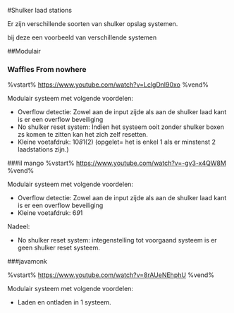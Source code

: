 #Shulker laad stations


Er zijn verschillende soorten van shulker opslag systemen.

bij deze een voorbeeld van verschillende systemen



##Modulair

### Waffles From nowhere
%vstart% https://www.youtube.com/watch?v=LclgDnl90xo %vend%

Modulair systeem met volgende voordelen:
* Overflow detectie: Zowel aan de input zijde als aan de shulker laad kant is er een overflow beveiliging
* No shulker reset system: Indien het systeem ooit zonder shulker boxen zs komen te zitten kan het zich zelf resetten.
* Kleine voetafdruk: 10*8*1(2) (opgelet= het is enkel 1 als er minstenst 2 laadstations zijn.)

###il mango
%vstart% https://www.youtube.com/watch?v=-gv3-x4QW8M %vend%

Modulair systeem met volgende voordelen:
* Overflow detectie: Zowel aan de input zijde als aan de shulker laad kant is er een overflow beveiliging
* Kleine voetafdruk: 6*9*1

Nadeel:
* No shulker reset system: integenstelling tot voorgaand systeem is er geen shulker reset systeem.


###javamonk

%vstart% https://www.youtube.com/watch?v=8rAUeNEhphU %vend%

Modulair systeem met volgende voordelen:
* Laden en ontladen in 1 systeem.
